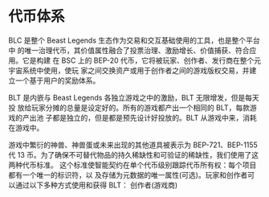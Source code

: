 # 代币体系

BLC 是整个 Beast Legends 生态作为交易和交互基础使用的工具，也是整个平台中 的唯一治理代币，其价值属性融合了投票治理、激励增长、价值捕获、符合应用。它是构建 在 BSC 上的 BEP-20 代币，它将被玩家、创作者、发行商在整个元宇宙系统中使用，使玩 家之间交换资产或用于创作者之间的游戏版权交易，并建立一个基于用户的奖励体系。&#x20;

BLT 是内嵌与 Beast Legends 各独立游戏之中的激励，BLT 无限增发，但是每天投 放给玩家分摊的总量是设定好的。所有的游戏都产出一个相同的 BLT，每款游戏的产出池 子都是独立的，但是都是预先设计好投放的。BLT 从游戏中来，消耗在游戏中。&#x20;

游戏中繁衍的神兽、神兽蛋或未来出现的其他道具被表示为 BEP-721、BEP-1155 代 13 币。为了确保不可替代物品的持久稀缺性和可验证的稀缺性，我们使用了这两种代币标准。 这个标准使智能契约在单个代币级别跟踪代币所有权：每个项目都有一个唯一的标识符，以 及存储为元数据的唯一属性(可选)。玩家和创作者可以通过以下多种方式使用和获得 BLT： 创作者(游戏商)
